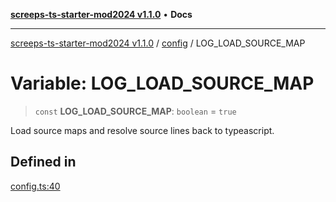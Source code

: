 [**screeps-ts-starter-mod2024 v1.1.0**](../../README.md) • **Docs**

***

[screeps-ts-starter-mod2024 v1.1.0](../../modules.md) / [config](../README.md) / LOG\_LOAD\_SOURCE\_MAP

# Variable: LOG\_LOAD\_SOURCE\_MAP

> `const` **LOG\_LOAD\_SOURCE\_MAP**: `boolean` = `true`

Load source maps and resolve source lines back to typeascript.

## Defined in

[config.ts:40](https://github.com/Kaimodo/screeps-ts-starter-mod2024/blob/a5b73b336d65167dfd0cbe18548fc5cecc5905cf/src/config.ts#L40)
